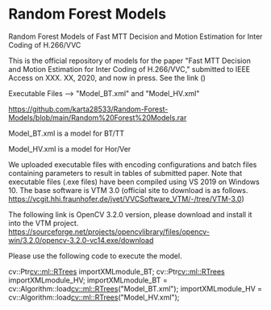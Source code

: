 # Random Forest Models
Random Forest Models of Fast MTT Decision and Motion Estimation for Inter Coding of H.266/VVC

This is the official repository of models for the paper "Fast MTT Decision and Motion Estimation for Inter Coding of H.266/VVC," submitted to IEEE Access on XXX. XX, 2020, and now in press. See the link ()

Executable Files --> "Model_BT.xml" and "Model_HV.xml"

https://github.com/karta28533/Random-Forest-Models/blob/main/Random%20Forest%20Models.rar

Model_BT.xml is a model for BT/TT

Model_HV.xml is a model for Hor/Ver

We uploaded executable files with encoding configurations and batch files containing parameters to result in tables of submitted paper. Note that executable files (.exe files) have been compiled using VS 2019 on Windows 10. The base software is VTM 3.0 (official site to download is as follows. https://vcgit.hhi.fraunhofer.de/jvet/VVCSoftware_VTM/-/tree/VTM-3.0)

The following link is OpenCV 3.2.0 version, please download and install it into the VTM project.
https://sourceforge.net/projects/opencvlibrary/files/opencv-win/3.2.0/opencv-3.2.0-vc14.exe/download

Please use the following code to execute the model.

cv::Ptr<cv::ml::RTrees> importXMLmodule_BT;
cv::Ptr<cv::ml::RTrees> importXMLmodule_HV;
importXMLmodule_BT = cv::Algorithm::load<cv::ml::RTrees>("Model_BT.xml");
importXMLmodule_HV = cv::Algorithm::load<cv::ml::RTrees>("Model_HV.xml");
